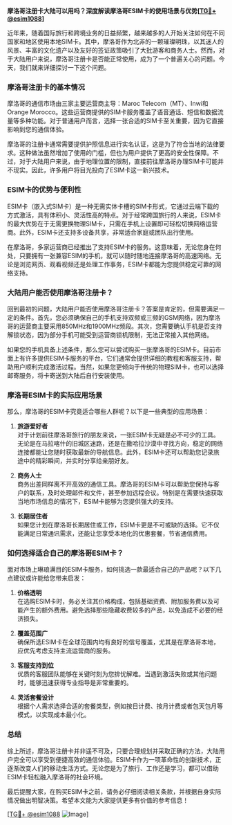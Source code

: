 **摩洛哥注册卡大陆可以用吗？深度解读摩洛哥ESIM卡的使用场景与优势[[TG💪+ @esim1088](https://t.me/s/esim1088)]**

近年来，随着国际旅行和跨境业务的日益频繁，越来越多的人开始关注如何在不同国家和地区使用本地SIM卡。其中，摩洛哥作为北非的一颗璀璨明珠，以其迷人的风景、丰富的文化遗产以及友好的签证政策吸引了大批游客和商务人士。然而，对于大陆用户来说，摩洛哥注册卡是否能正常使用，成为了一个普遍关心的问题。今天，我们就来详细探讨一下这个问题。

### **摩洛哥注册卡的基本情况**

摩洛哥的通信市场由三家主要运营商主导：Maroc Telecom（MT）、Inwi和Orange Morocco。这些运营商提供的SIM卡服务覆盖了语音通话、短信和数据流量等多种功能。对于普通用户而言，选择一张合适的SIM卡至关重要，因为它直接影响到您的通信体验。

摩洛哥的注册卡通常需要提供护照信息进行实名认证，这是为了符合当地的法律要求。这种做法虽然增加了使用的门槛，但也为用户提供了更高的安全性保障。不过，对于大陆用户来说，由于地理位置的限制，直接前往摩洛哥办理SIM卡可能并不现实。因此，许多用户将目光投向了ESIM卡这一新兴技术。

### **ESIM卡的优势与便利性**

ESIM卡（嵌入式SIM卡）是一种无需实体卡槽的SIM卡形式，它通过云端下载的方式激活，具有体积小、灵活性高的特点。对于经常跨国旅行的人来说，ESIM卡的最大优势在于无需更换物理SIM卡，只需在手机上设置即可轻松切换网络运营商。此外，ESIM卡还支持多设备共享，非常适合家庭或团队出行使用。

在摩洛哥，多家运营商已经推出了支持ESIM卡的服务。这意味着，无论您身在何处，只要拥有一张兼容ESIM的手机，就可以随时随地连接摩洛哥的高速网络。无论是浏览网页、观看视频还是处理工作事务，ESIM卡都能为您提供稳定可靠的网络支持。

### **大陆用户能否使用摩洛哥注册卡？**

回到最初的问题，大陆用户能否使用摩洛哥注册卡？答案是肯定的，但需要满足一定的条件。首先，您必须确保自己的手机支持双频或三频的GSM网络，因为摩洛哥的运营商主要采用850MHz和1900MHz频段。其次，您需要确认手机是否支持解锁状态，因为部分手机可能受到运营商锁机限制，无法正常接入其他网络。

如果您的手机具备上述条件，那么您可以尝试购买一张摩洛哥的ESIM卡。目前市面上有许多提供ESIM卡服务的平台，它们通常会提供详细的教程和客服支持，帮助用户顺利完成激活过程。当然，如果您更倾向于传统的物理SIM卡，也可以选择邮寄服务，将卡寄送到大陆后自行安装使用。

### **摩洛哥ESIM卡的实际应用场景**

那么，摩洛哥的ESIM卡究竟适合哪些人群呢？以下是一些典型的应用场景：

1. **旅游爱好者**  
   对于计划前往摩洛哥旅行的朋友来说，一张ESIM卡无疑是必不可少的工具。无论是在马拉喀什的旧城区迷路，还是在撒哈拉沙漠中寻找方向，稳定的网络连接都能让您随时获取最新的导航信息。此外，ESIM卡还可以帮助您记录旅途中的精彩瞬间，并实时分享给亲朋好友。

2. **商务人士**  
   商务出差同样离不开高效的通信工具。摩洛哥的ESIM卡可以帮助您保持与客户的联系，及时处理邮件和文件，甚至参加远程会议。特别是在需要快速获取当地市场信息的情况下，ESIM卡能够为您提供强大的支持。

3. **长期居住者**  
   如果您计划在摩洛哥长期居住或工作，ESIM卡更是不可或缺的选择。它不仅能满足日常通讯需求，还能让您享受本地化的优惠套餐，节省通信费用。

### **如何选择适合自己的摩洛哥ESIM卡？**

面对市场上琳琅满目的ESIM卡服务，如何挑选一款最适合自己的产品呢？以下几点建议或许能给您带来启发：

1. **价格透明**  
   在选购ESIM卡时，务必关注其价格构成，包括基础资费、附加服务费以及可能产生的额外费用。避免选择那些隐藏收费较多的产品，以免造成不必要的经济损失。

2. **覆盖范围广**  
   确保所选ESIM卡在全球范围内均有良好的信号覆盖，尤其是在摩洛哥本地，应优先考虑支持主流运营商的服务。

3. **客服支持到位**  
   优质的客服团队能够在关键时刻为您排忧解难。当遇到激活失败或其他问题时，能够迅速获得专业指导是非常重要的。

4. **灵活套餐设计**  
   根据个人需求选择合适的套餐类型，例如按日计费、按月计费或者包天包月等模式，以实现成本最小化。

### **总结**

综上所述，摩洛哥注册卡并非遥不可及，只要合理规划并采取正确的方法，大陆用户完全可以享受到便捷高效的通信体验。ESIM卡作为一项革命性的创新技术，正逐渐改变人们的移动生活方式。无论您是为了旅行、工作还是学习，都可以借助ESIM卡轻松融入摩洛哥的社会环境。

最后提醒大家，在购买ESIM卡之前，请务必仔细阅读相关条款，并根据自身实际情况做出明智决策。希望本文能为大家提供更多有价值的参考信息！

[[TG💪+ @esim1088](https://t.me/s/esim1088) ![Image](https://i.postimg.cc/4NQfJmqS/Snipaste-2025-05-13-00-14-12.png)]